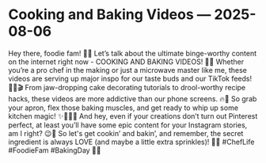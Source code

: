 # Cooking and Baking Videos — 2025-08-06

Hey there, foodie fam! 🍴🔥 Let’s talk about the ultimate binge-worthy content on the internet right now - COOKING AND BAKING VIDEOS! 🍰🎥 Whether you’re a pro chef in the making or just a microwave master like me, these videos are serving up major inspo for our taste buds and our TikTok feeds! 💃🏼🎬 From jaw-dropping cake decorating tutorials to drool-worthy recipe hacks, these videos are more addictive than our phone screens. 🔥📲 So grab your apron, flex those baking muscles, and get ready to whip up some kitchen magic! ✨👩🏽‍🍳 And hey, even if your creations don’t turn out Pinterest perfect, at least you’ll have some epic content for your Instagram stories, am I right? 😉📸 So let's get cookin’ and bakin’, and remember, the secret ingredient is always LOVE (and maybe a little extra sprinkles)! 💖🥄 #ChefLife #FoodieFam #BakingDay 🍰🌟